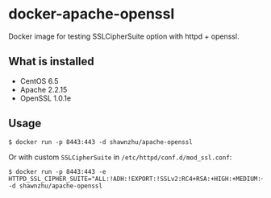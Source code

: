 # docker-apache-openssl

Docker image for testing SSLCipherSuite option with httpd + openssl.

## What is installed

* CentOS 6.5
* Apache 2.2.15
* OpenSSL 1.0.1e

## Usage

	$ docker run -p 8443:443 -d shawnzhu/apache-openssl

Or with custom `SSLCipherSuite` in `/etc/httpd/conf.d/mod_ssl.conf`:

    $ docker run -p 8443:443 -e HTTPD_SSL_CIPHER_SUITE="ALL:!ADH:!EXPORT:!SSLv2:RC4+RSA:+HIGH:+MEDIUM:+LOW" -d shawnzhu/apache-openssl
